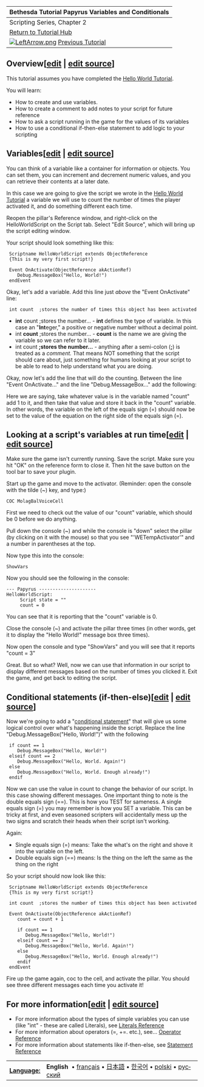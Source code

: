 | Bethesda Tutorial Papyrus Variables and Conditionals |
| --- |
| Scripting Series, Chapter 2 |
| [Return to Tutorial Hub](https://ck.uesp.net/wiki/Category:Tutorials "Category:Tutorials") |
| [![LeftArrow.png](https://ck.uesp.net/w/images/9/97/LeftArrow.png)](https://ck.uesp.net/wiki/Bethesda_Tutorial_Papyrus_Hello_World "Bethesda Tutorial Papyrus Hello World") [Previous Tutorial](https://ck.uesp.net/wiki/Bethesda_Tutorial_Papyrus_Hello_World "Bethesda Tutorial Papyrus Hello World") | [Next Tutorial](https://ck.uesp.net/wiki/Bethesda_Tutorial_Papyrus_Introduction_to_Properties_and_Functions "Bethesda Tutorial Papyrus Introduction to Properties and Functions")[![RightArrow.png](https://ck.uesp.net/w/images/c/cc/RightArrow.png)](https://ck.uesp.net/wiki/Bethesda_Tutorial_Papyrus_Introduction_to_Properties_and_Functions "Bethesda Tutorial Papyrus Introduction to Properties and Functions") |

## Overview\[[edit](https://ck.uesp.net/w/index.php?title=Bethesda_Tutorial_Papyrus_Variables_and_Conditionals&veaction=edit&section=1 "Edit section: Overview") | [edit source](https://ck.uesp.net/w/index.php?title=Bethesda_Tutorial_Papyrus_Variables_and_Conditionals&action=edit&section=1 "Edit section: Overview")\]

This tutorial assumes you have completed the [Hello World Tutorial](https://ck.uesp.net/wiki/Bethesda_Tutorial_Papyrus_Hello_World "Bethesda Tutorial Papyrus Hello World").

You will learn:

-   How to create and use variables.
-   How to create a comment to add notes to your script for future reference
-   How to ask a script running in the game for the values of its variables
-   How to use a conditional if-then-else statement to add logic to your scripting

## Variables\[[edit](https://ck.uesp.net/w/index.php?title=Bethesda_Tutorial_Papyrus_Variables_and_Conditionals&veaction=edit&section=2 "Edit section: Variables") | [edit source](https://ck.uesp.net/w/index.php?title=Bethesda_Tutorial_Papyrus_Variables_and_Conditionals&action=edit&section=2 "Edit section: Variables")\]

You can think of a variable like a container for information or objects. You can set them, you can increment and decrement numeric values, and you can retrieve their contents at a later date.

In this case we are going to give the script we wrote in the [Hello World Tutorial](https://ck.uesp.net/wiki/Bethesda_Tutorial_Papyrus_Hello_World "Bethesda Tutorial Papyrus Hello World") a variable we will use to count the number of times the player activated it, and do something different each time.

Reopen the pillar's Reference window, and right-click on the HelloWorldScript on the Script tab. Select "Edit Source", which will bring up the script editing window.

Your script should look something like this:

```
 Scriptname HelloWorldScript extends ObjectReference  
 {This is my very first script!}

 Event OnActivate(ObjectReference akActionRef)
    Debug.MessageBox("Hello, World!")
 endEvent
```

Okay, let's add a variable. Add this line just _above_ the "Event OnActivate" line:

```
 int count  ;stores the number of times this object has been activated
```

-   **int** count ;stores the number... - **int** defines the type of variable. In this case an "**Int**eger," a positive or negative number without a decimal point.
-   int **count** ;stores the number... - **count** is the name we are giving the variable so we can refer to it later.
-   int count **;stores the number...** - anything after a semi-colon (**;**) is treated as a _comment._ That means NOT something that the script should care about, just something for humans looking at your script to be able to read to help understand what you are doing.

Okay, now let's add the line that will do the counting. Between the line "Event OnActivate..." and the line "Debug.MessageBox..." add the following:

Here we are saying, take whatever value is in the variable named "count" add 1 to it, and then take that value and store it back in the "count" variable. In other words, the variable on the left of the equals sign (=) should now be set to the value of the equation on the right side of the equals sign (=).

## Looking at a script's variables at run time\[[edit](https://ck.uesp.net/w/index.php?title=Bethesda_Tutorial_Papyrus_Variables_and_Conditionals&veaction=edit&section=3 "Edit section: Looking at a script's variables at run time") | [edit source](https://ck.uesp.net/w/index.php?title=Bethesda_Tutorial_Papyrus_Variables_and_Conditionals&action=edit&section=3 "Edit section: Looking at a script's variables at run time")\]

Make sure the game isn't currently running. Save the script. Make sure you hit "OK" on the reference form to close it. Then hit the save button on the tool bar to save your plugin.

Start up the game and move to the activator. (Reminder: open the console with the tilde (~) key, and type:)

```
COC MolagBalVoiceCell

```

First we need to check out the value of our "count" variable, which should be 0 before we do anything.

Pull down the console (~) and while the console is "down" select the pillar (by clicking on it with the mouse) so that you see "'WETempActivator'" and a number in parentheses at the top.

Now type this into the console:

```
ShowVars

```

Now you should see the following in the console:

```
--- Papyrus ---------------------
HelloWorldScript:
     Script state = ""
     count = 0

```

You can see that it is reporting that the "count" variable is 0.

Close the console (~) and activate the pillar three times (in other words, get it to display the "Hello World!" message box three times).

Now open the console and type "ShowVars" and you will see that it reports "count = 3"

Great. But so what? Well, now we can use that information in our script to display different messages based on the number of times you clicked it. Exit the game, and get back to editing the script.

## Conditional statements (if-then-else)\[[edit](https://ck.uesp.net/w/index.php?title=Bethesda_Tutorial_Papyrus_Variables_and_Conditionals&veaction=edit&section=4 "Edit section: Conditional statements (if-then-else)") | [edit source](https://ck.uesp.net/w/index.php?title=Bethesda_Tutorial_Papyrus_Variables_and_Conditionals&action=edit&section=4 "Edit section: Conditional statements (if-then-else)")\]

Now we're going to add a "[conditional statement](https://ck.uesp.net/wiki/Statement_Reference#If_Statement "Statement Reference")" that will give us some logical control over what's happening inside the script. Replace the line "Debug.MessageBox("Hello, World!")" with the following

```
 if count == 1
    Debug.MessageBox("Hello, World!")
 elseif count == 2
    Debug.MessageBox("Hello, World. Again!")
 else
    Debug.MessageBox("Hello, World. Enough already!")
 endif
```

Now we can use the value in count to change the behavior of our script. In this case showing different messages. One important thing to note is the double equals sign (==). This is how you TEST for sameness. A single equals sign (=) you may remember is how you SET a variable. This can be tricky at first, and even seasoned scripters will accidentally mess up the two signs and scratch their heads when their script isn't working.

Again:

-   Single equals sign (=) means: Take the what's on the right and shove it into the variable on the left.
-   Double equals sign (==) means: Is the thing on the left the same as the thing on the right

So your script should now look like this:

```
 Scriptname HelloWorldScript extends ObjectReference  
 {This is my very first script!}

 int count  ;stores the number of times this object has been activated

 Event OnActivate(ObjectReference akActionRef)
    count = count + 1
    
    if count == 1
       Debug.MessageBox("Hello, World!")
    elseif count == 2
       Debug.MessageBox("Hello, World. Again!")
    else
       Debug.MessageBox("Hello, World. Enough already!")
    endif
 endEvent
```

Fire up the game again, coc to the cell, and activate the pillar. You should see three different messages each time you activate it!

## For more information\[[edit](https://ck.uesp.net/w/index.php?title=Bethesda_Tutorial_Papyrus_Variables_and_Conditionals&veaction=edit&section=5 "Edit section: For more information") | [edit source](https://ck.uesp.net/w/index.php?title=Bethesda_Tutorial_Papyrus_Variables_and_Conditionals&action=edit&section=5 "Edit section: For more information")\]

-   For more information about the types of simple variables you can use (like "int" - these are called Literals), see [Literals Reference](https://ck.uesp.net/wiki/Literals_Reference "Literals Reference")
-   For more information about operators (=, +=. etc.), see... [Operator Reference](https://ck.uesp.net/wiki/Operator_Reference "Operator Reference")
-   For more information about statements like if-then-else, see [Statement Reference](https://ck.uesp.net/wiki/Statement_Reference "Statement Reference")

<table><tbody><tr><th><b><a href="https://ck.uesp.net/wiki/CreationKit:Language_policy" title="CreationKit:Language policy">Language:</a></b></th><td><b><a>English</a></b> <span></span><span></span><span></span><span></span><span></span><span></span><span></span><span></span><span></span><span></span><span></span><span></span><span></span><span></span><span></span>&nbsp;• <span lang="fr"><a href="https://ck.uesp.net/wiki/Bethesda_Tutorial_Papyrus_Variables_and_Conditionals/fr" title="Bethesda Tutorial Papyrus Variables and Conditionals/fr">français</a></span><span></span><span></span><span></span><span></span><span></span><span></span>&nbsp;• <span lang="ja"><a href="https://ck.uesp.net/wiki/Bethesda_Tutorial_Papyrus_Variables_and_Conditionals/ja" title="Bethesda Tutorial Papyrus Variables and Conditionals/ja">日本語</a></span><span></span>&nbsp;• <span lang="ko"><a href="https://ck.uesp.net/wiki/Bethesda_Tutorial_Papyrus_Variables_and_Conditionals/ko" title="Bethesda Tutorial Papyrus Variables and Conditionals/ko">한국어</a></span><span></span><span></span><span></span><span></span><span></span><span></span><span></span><span></span><span></span>&nbsp;• <span lang="pl"><a href="https://ck.uesp.net/wiki/Bethesda_Tutorial_Papyrus_Variables_and_Conditionals/pl" title="Bethesda Tutorial Papyrus Variables and Conditionals/pl">polski</a></span><span></span><span></span><span></span>&nbsp;• <span lang="ru"><a href="https://ck.uesp.net/wiki/Bethesda_Tutorial_Papyrus_Variables_and_Conditionals/ru" title="Bethesda Tutorial Papyrus Variables and Conditionals/ru">русский</a></span><span></span><span></span><span></span><span></span><span></span><span></span><span></span><span></span><span></span><span></span><span></span><span></span><span></span><span></span><span></span></td></tr></tbody></table>